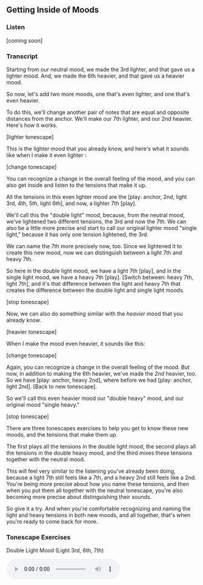 ## Getting Inside of Moods



### Listen



[coming soon]



### Transcript

Starting from our neutral mood, we made the 3rd lighter, and that gave us a lighter mood. And, we made the 6th heavier, and that gave us a heavier mood. 

So now, let's add two more moods, one that's even lighter, and one that's even heavier.

To do this, we'll change another pair of notes that are equal and opposite distances from the anchor. We'll make our 7th lighter, and our 2nd heavier. Here's how it works.

[lighter tonescape]

This is the lighter mood that you already know, and here's what it sounds like when I make it even lighter :

[change tonescape]

You can recognize a change in the overall feeling of the mood, and you can also get inside and listen to the tensions that make it up. 

All the tensions in this even lighter mood are the [play: anchor, 2nd, light 3rd, 4th, 5th, light 6th], and now, a lighter 7th [play].

We'll call this the "double light" mood, because, from the neutral mood, we've lightened two different tensions, the 3rd and now the 7th. We can also be a little more precise and start to call our original lighter mood "single light," because it has only one tension lightened, the 3rd.

We can name the 7th more precisely now, too. Since we lightened it to create this new mood, now we can distinguish between a light 7th and heavy 7th. 

So here in the double light mood, we have a light 7th [play], and in the single light mood, we have a heavy 7th [play]. [Switch between: heavy 7th, light 7th], and it's that difference between the light and heavy 7th that creates the difference between the double light and single light moods.

[stop tonescape]

Now, we can also do something similar with the *heavier* mood that you already know.

[heavier tonescape]

When I make the mood even heavier, it sounds like this: 

[change tonescape]

Again, you can recognize a change in the overall feeling of the mood. But now, in addition to making the 6th heavier, we've made the *2nd* heavier, too. So we have [play: anchor, heavy 2nd], where before we had [play: anchor, light 2nd]. [Back to new tonescape].

So we'll call this even heavier mood our "double heavy" mood, and our original mood "single heavy."

[stop tonescape]

There are three tonescapes exercises to help you get to know these new moods, and the tensions that make them up.

The first plays all the tensions in the double light mood, the second plays all the tensions in the double heavy mood, and the third mixes these tensions together with the neutral mood.

This will feel very similar to the listening you've already been doing, because a light 7th still feels like a 7th, and a heavy 2nd still feels like a 2nd. You're being more precise about how you name these tensions, and then when you put them all together with the neutral tonescape, you're also becoming more precise about distinguishing their sounds.

So give it a try. And when you're comfortable recognizing and naming the light and heavy tensions in both new moods, and all together, that's when you're ready to come back for more.



### Tonescape Exercises

Double Light Mood (Light 3rd, 6th, 7th)

<audio controls src="../media/tonescapes_16.mp3" />


Double Heavy Mood (Heavy 2nd, 3rd, 6th)

<audio controls src="../media/tonescapes_17.mp3" />


All Tensions with the Neutral Mood

<audio controls src="../media/tonescapes_18.mp3" />
